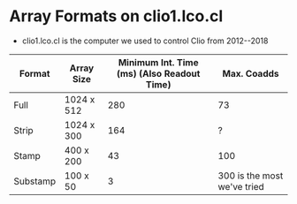 
Array Formats on clio1.lco.cl
=============================

* clio1.lco.cl is the computer we used to control Clio from 2012--2018

|    Format    |    Array Size    |    Minimum Int. Time (ms) (Also Readout Time)    |    Max. Coadds              |
|--------------|------------------|--------------------------------------------------|-----------------------------|
| Full         | 1024 x 512       | 280                                              | 73                          |
| Strip        | 1024 x 300       | 164                                              | ?                           |
| Stamp        | 400 x 200        | 43                                               | 100                         |
| Substamp     | 100 x 50         | 3                                                | 300 is the most we've tried |
